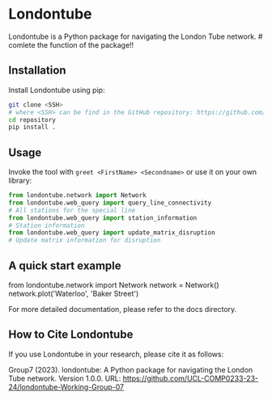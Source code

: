 # Londontube

Londontube is a Python package for navigating the London Tube network. # comlete the function of the package!!

## Installation

Install Londontube using pip:

```bash
git clone <SSH>
# where <SSH> can be find in the GitHub repository: https://github.com/UCL-COMP0233-23-24/londontube-Working-Group-07 
cd repository
pip install .
```

## Usage

Invoke the tool with `greet <FirstName> <Secondname>` or use it on your own library:

```python
from londontube.network import Network
from londontube.web_query import query_line_connectivity
# All stations for the special line
from londontube.web_query import station_information
# Station information
from londontube.web_query import update_matrix_disruption
# Update matrix information for disruption
```

## A quick start example

from londontube.network import Network
network = Network()
network.plot('Waterloo', 'Baker Street')

For more detailed documentation, please refer to the docs directory.

## How to Cite Londontube

If you use Londontube in your research, please cite it as follows:

Group7 (2023). londontube: A Python package for navigating the London Tube network. Version 1.0.0. URL: https://github.com/UCL-COMP0233-23-24/londontube-Working-Group-07
